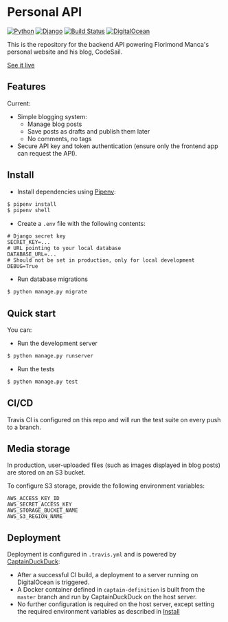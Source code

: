 # Personal API

[![Python](https://img.shields.io/badge/python-3.7-blue.svg)](https://docs.python.org/3/)
[![Django](https://img.shields.io/badge/django-2.0-blue.svg)](https://www.djangoproject.com)
[![Build Status](https://travis-ci.org/florimondmanca/personal-api.svg?branch=master)](https://travis-ci.org/florimondmanca/personal-api)
[![DigitalOcean](https://img.shields.io/badge/digitalocean-deployed-brightgreen.svg)](https://digitalocean.com)

This is the repository for the backend API powering Florimond Manca's personal website and his blog, CodeSail.

[See it live](http://www.florimondmanca.com)

## Features

Current:

- Simple blogging system:
  - Manage blog posts
  - Save posts as drafts and publish them later
  - No comments, no tags
- Secure API key and token authentication (ensure only the frontend app can request the API).

## Install

- Install dependencies using [Pipenv](https://docs.pipenv.org):

```bash
$ pipenv install
$ pipenv shell
```

- Create a `.env` file with the following contents:

```text
# Django secret key
SECRET_KEY=...
# URL pointing to your local database
DATABASE_URL=...
# Should not be set in production, only for local development
DEBUG=True
```

- Run database migrations

```bash
$ python manage.py migrate
```

## Quick start

You can:

- Run the development server

```bash
$ python manage.py runserver
```

- Run the tests

```bash
$ python manage.py test
```

## CI/CD

Travis CI is configured on this repo and will run the test suite on every push to a branch.

## Media storage

In production, user-uploaded files (such as images displayed in blog posts) are stored on an S3 bucket.

To configure S3 storage, provide the following environment variables:

```
AWS_ACCESS_KEY_ID
AWS_SECRET_ACCESS_KEY
AWS_STORAGE_BUCKET_NAME
AWS_S3_REGION_NAME
```

## Deployment

Deployment is configured in `.travis.yml` and is powered by [CaptainDuckDuck](https://captainduckduck.com):

- After a successful CI build, a deployment to a server running on DigitalOcean is triggered.
- A Docker container defined in `captain-definition` is built from the `master` branch and run by CaptainDuckDuck on the host server.
- No further configuration is required on the host server, except setting the required environment variables as described in [Install](#install)
